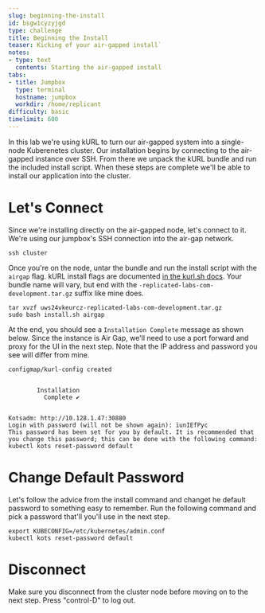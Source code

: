 ```yaml
---
slug: beginning-the-install
id: bsgw1cyzyjgd
type: challenge
title: Beginning the Install
teaser: Kicking of your air-gapped install`
notes:
- type: text
  contents: Starting the air-gapped install
tabs:
- title: Jumpbox
  type: terminal
  hostname: jumpbox
  workdir: /home/replicant
difficulty: basic
timelimit: 600
---
```


In this lab we're using kURL to turn our air-gapped system into a single-node
Kuberenetes cluster. Our installation begins by connecting to the air-gapped
instance over SSH. From there we unpack the kURL bundle and run the included
install script. When these steps are complete we'll be able to install our
application into the cluster.

Let's Connect
=============

Since we're installing directly on the air-gapped node, let's connect to it.
We're using our jumpbox's SSH connection into the air-gap network.

```shell
ssh cluster
```

Once you're on the node, untar the bundle and run the install script
with the `airgap` flag. kURL install flags are documented
[in the kurl.sh docs](https://kurl.sh/docs/install-with-kurl/advanced-options).
Your bundle name will vary, but end with the `-replicated-labs-com-development.tar.gz`
suffix like mine does.

```shell
tar xvzf uws24vkeurcz-replicated-labs-com-development.tar.gz
sudo bash install.sh airgap
```

At the end, you should see a `Installation Complete` message as shown below.
Since the instance is Air Gap, we'll need to use a port forward and proxy for
the UI in the next step. Note that the IP address and password you see will
differ from mine.

```text
configmap/kurl-config created


		Installation
		  Complete ✔


Kotsadm: http://10.128.1.47:30880
Login with password (will not be shown again): iunIEfPyc
This password has been set for you by default. It is recommended that you change this password; this can be done with the following command: kubectl kots reset-password default
```

Change Default Password
=======================

Let's follow the advice from the install command and changet he default
password to something easy to remember. Run the following command and
pick a password that'll you'll use in the next step.

```
export KUBECONFIG=/etc/kubernetes/admin.conf
kubectl kots reset-password default
```

Disconnect
==========

Make sure you disconnect from the cluster node before moving on to the
next step. Press "control-D" to log out.
